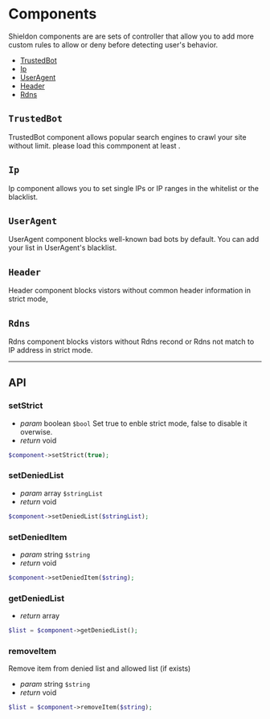 # Components

Shieldon components are are sets of controller that allow you to add more custom rules to allow or deny before detecting user's behavior.

- [TrustedBot](https://shieldon.io/en/docs/component/trustedbot.html)
- [Ip](https://shieldon.io/en/docs/component/ip.html)
- [UserAgent](https://shieldon.io/en/docs/component/useragent.html)
- [Header](https://shieldon.io/en/docs/component/header.html)
- [Rdns](https://shieldon.io/en/docs/component/rdns.html)

## `TrustedBot`

TrustedBot component allows popular search engines to crawl your site without limit. please load this commponent at least .

## `Ip`

Ip component allows you to set single IPs or IP ranges in the whitelist or the blacklist.

## `UserAgent`

UserAgent component blocks well-known bad bots by default. You can add your list in UserAgent's blacklist.

## `Header`

Header component blocks vistors without common header information in strict mode, 

## `Rdns`

Rdns component blocks vistors without Rdns recond or Rdns not match to IP address in strict mode.

---

## API

### setStrict

- *param* boolean `$bool` Set true to enble strict mode, false to disable it overwise.
- *return* void

```php
$component->setStrict(true);
```

### setDeniedList

- *param* array `$stringList`
- *return* void

```php
$component->setDeniedList($stringList);
```

### setDeniedItem

- *param* string `$string`
- *return* void

```php
$component->setDeniedItem($string);
```

### getDeniedList

- *return* array

```php
$list = $component->getDeniedList();
```

### removeItem

Remove item from denied list and allowed list (if exists)

- *param* string `$string`
- *return* void

```php
$list = $component->removeItem($string);
```